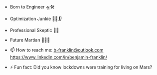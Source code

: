 #
- Born to Engineer     🛸🛠
- Optimization Junkie  🧗‍♀️🗜
- Professional Skeptic 🔬🔭
- Future Martian       👩‍🚀🔴

- 📫 How to reach me: b-franklin@outlook.com https://www.linkedin.com/in/benjamin-franklin/
- ⚡ Fun fact: Did you know lockdowns were training for living on Mars?
